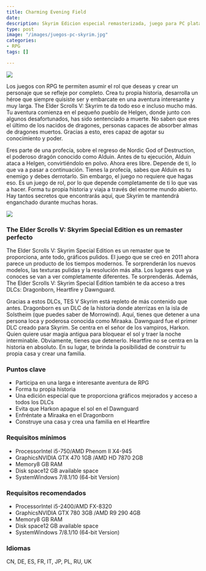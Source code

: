 ```yaml
---
title: Charming Evening Field
date: 
description: Skyrim Edicion especial remasterizada, juego para PC plataforma Steam
type: post
image: "/images/juegos-pc-skyrim.jpg"
categories:
- RPG
tags: []

---
```

![](/images/pedir-boton-1.png)

Los juegos con RPG te permiten asumir el rol que deseas y crear un personaje que se refleje por completo. Crea tu propia historia, desarrolla un héroe que siempre quisiste ser y embarcate en una aventura interesante y muy larga. The Elder Scrolls V: Skyrim te da todo eso e incluso mucho más. Tu aventura comienza en el pequeño pueblo de Helgen, donde junto con algunos desafortunados, has sido sentenciado a muerte. No saben que eres el último de los nacidos de dragones, personas capaces de absorber almas de dragones muertos. Gracias a esto, eres capaz de agotar su conocimiento y poder.

Eres parte de una profecía, sobre el regreso de Nordic God of Destruction, el poderoso dragón conocido como Alduin. Antes de tu ejecución, Alduin ataca a Helgen, convirtiéndolo en polvo. Ahora eres libre. Depende de ti, lo que va a pasar a continuación. Tienes la profecía, sabes que Alduin es tu enemigo y debes derrotarlo. Sin embargo, el juego no requiere que hagas eso. Es un juego de rol, por lo que depende completamente de ti lo que vas a hacer. Forma tu propia historia y viaja a través del enorme mundo abierto. Hay tantos secretos que encontrarás aquí, que Skyrim te mantendrá enganchado durante muchas horas.

![](/images/juegos-pc-baratos-skyrim.jpg)

### The Elder Scrolls V: Skyrim Special Edition es un remaster perfecto

The Elder Scrolls V: Skyrim Special Edition es un remaster que te proporciona, ante todo, gráficos pulidos. El juego que se creó en 2011 ahora parece un producto de los tiempos modernos. Te sorprenderán los nuevos modelos, las texturas pulidas y la resolución más alta. Los lugares que ya conoces se van a ver completamente diferentes. Te sorprenderás. Además, The Elder Scrolls V: Skyrim Special Edition también te da acceso a tres DLCs: Dragonborn, Heartfire y Dawnguard.

Gracias a estos DLCs, TES V Skyrim está repleto de más contenido que antes. Dragonborn es un DLC de la historia donde aterrizas en la isla de Solstheim (que puedes saber de Morrowind). Aquí, tienes que detener a una persona loca y poderosa conocida como Miraaka. Dawnguard fue el primer DLC creado para Skyrim. Se centra en el señor de los vampiros, Harkon. Quien quiere usar magia antigua para bloquear el sol y traer la noche interminable. Obviamente, tienes que detenerlo. Heartfire no se centra en la historia en absoluto. En su lugar, te brinda la posibilidad de construir tu propia casa y crear una familia.

### Puntos clave

* Participa en una larga e interesante aventura de RPG
* Forma tu propia historia
* Una edición especial que te proporciona gráficos mejorados y acceso a todos los DLCs
* Evita que Harkon apague el sol en el Dawnguard
* Enfréntate a Miraaka en el Dragonborn
* Construye una casa y crea una familia en el Heartfire

### Requisitos mínimos

* ProcessorIntel i5-750/AMD Phenom II X4-945
* GraphicsNVIDIA GTX 470 1GB /AMD HD 7870 2GB
* Memory8 GB RAM
* Disk space12 GB available space
* SystemWindows 7/8.1/10 (64-bit Version)

### Requisitos recomendados

* ProcessorIntel i5-2400/AMD FX-8320
* GraphicsNVIDIA GTX 780 3GB /AMD R9 290 4GB
* Memory8 GB RAM
* Disk space12 GB available space
* SystemWindows 7/8.1/10 (64-bit Version)

### Idiomas

CN, DE, ES, FR, IT, JP, PL, RU, UK